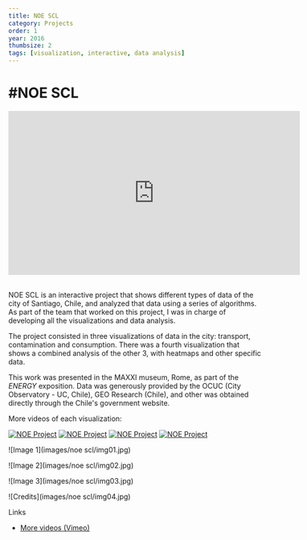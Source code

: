 ```yaml
---
title: NOE SCL
category: Projects
order: 1
year: 2016
thumbsize: 2
tags: [visualization, interactive, data analysis]
---
```


# #NOE SCL

<iframe src="https://player.vimeo.com/video/63709405?title=0&byline=0&portrait=0" width="580" height="326" frameborder="0" webkitallowfullscreen mozallowfullscreen allowfullscreen></iframe>
&nbsp;

NOE SCL is an interactive project that shows different types of data of the city of Santiago, Chile, and analyzed that data using a series of algorithms. As part of the team that worked on this project, I was in charge of developing all the visualizations and data analysis.

The project consisted in three visualizations of data in the city: transport, contamination and consumption. There was a fourth visualization that shows a combined analysis of the other 3, with heatmaps and other specific data.

This work was presented in the MAXXI museum, Rome, as part of the *ENERGY* exposition. Data was generously provided by the OCUC (City Observatory - UC, Chile), GEO Research (Chile), and other was obtained directly through the Chile's government website.

More videos of each visualization:
<div class="videostrip">
<a href="https://vimeo.com/63725639"><img src="https://i.vimeocdn.com/video/434106449_780x439.webp" alt="NOE Project"/></a>
<a href="https://vimeo.com/63725638"><img src="https://i.vimeocdn.com/video/434106774_780x439.webp" alt="NOE Project"/></a>
<a href="https://vimeo.com/63725636"><img src="https://i.vimeocdn.com/video/434105812_780x439.webp" alt="NOE Project"/></a>
<a href="https://vimeo.com/63725640"><img src="https://i.vimeocdn.com/video/434106919_780x439.webp" alt="NOE Project"/></a>
</div>


![Image 1](images/noe scl/img01.jpg)

![Image 2](images/noe scl/img02.jpg)

![Image 3](images/noe scl/img03.jpg)

![Credits](images/noe scl/img04.jpg)


Links
- [More videos (Vimeo)](https://vimeo.com/user17606053)
